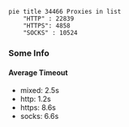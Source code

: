 
```mermaid
pie title 34466 Proxies in list
    "HTTP" : 22839
    "HTTPS": 4858
    "SOCKS" : 10524
```

### Some Info
#### Average Timeout

- mixed: 2.5s
- http: 1.2s
- https: 8.6s
- socks: 6.6s
